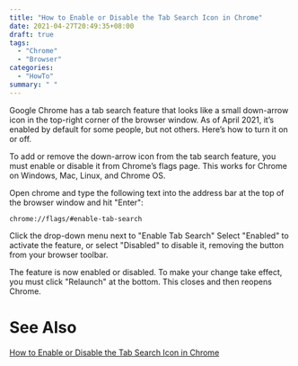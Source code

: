 ```yaml
---
title: "How to Enable or Disable the Tab Search Icon in Chrome"
date: 2021-04-27T20:49:35+08:00
draft: true
tags:
  - "Chrome"
  - "Browser"
categories:
  - "HowTo"
summary: " "
---
```


Google Chrome has a tab search feature that looks like a small down-arrow icon in the top-right corner of the browser window. As of April 2021, it’s enabled by default for some people, but not others. Here’s how to turn it on or off.

To add or remove the down-arrow icon from the tab search feature, you must enable or disable it from Chrome’s flags page. This works for Chrome on Windows, Mac, Linux, and Chrome OS.

Open chrome and type the following text into the address bar at the top of the browser window and hit "Enter":

`chrome://flags/#enable-tab-search`

Click the drop-down menu next to "Enable Tab Search" Select "Enabled" to activate the feature, or select "Disabled" to disable it, removing the button from your browser toolbar.

The feature is now enabled or disabled. To make your change take effect, you must click "Relaunch" at the bottom. This closes and then reopens Chrome.

# See Also

[How to Enable or Disable the Tab Search Icon in Chrome](https://www.howtogeek.com/722640/how-to-enable-or-disable-the-tab-search-icon-in-chrome/)
